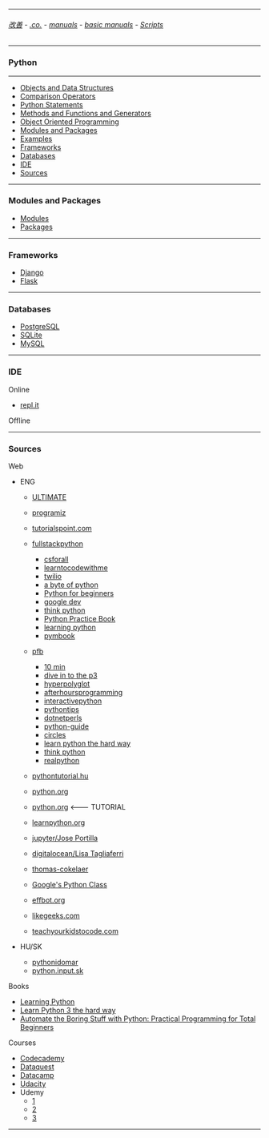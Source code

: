 
---

###### [改善](https://github.com/ttltrk/0C/blob/master/README.MD) - [.co.](https://github.com/ttltrk/PRG/blob/master/CODING.MD) - [manuals](https://github.com/ttltrk/PRG/blob/master/MAN.MD) - [basic manuals](https://github.com/ttltrk/PRG/blob/master/MANUALS.MD) - [Scripts](https://github.com/ttltrk/PRG/blob/master/PY/DOC/SC/SC.MD)

---

### Python

---

* <a href="https://github.com/ttltrk/PRG/blob/master/PY/DOC/OPYM/01_OBJ_DS/OBJ_DS.MD">Objects and Data Structures</a>
* <a href="https://github.com/ttltrk/PRG/blob/master/PY/DOC/OPYM/02_COM_OP/CO.MD">Comparison Operators</a>
* <a href="https://github.com/ttltrk/PRG/blob/master/PY/DOC/OPYM/03_PY_ST/PY_ST.MD">Python Statements</a>
* <a href="https://github.com/ttltrk/PRG/blob/master/PY/DOC/OPYM/04_MET_FUN/MET_FUN.MD">Methods and Functions and Generators</a>
* <a href="https://github.com/ttltrk/PRG/blob/master/PY/DOC/OPYM/05_OOP/OOP.MD">Object Oriented Programming</a>
* <a href="#6">Modules and Packages</a>
* <a href="https://github.com/ttltrk/PRG/blob/master/PY/DOC/OPYM/999_EXAMPLES/EXAM.MD">Examples</a>
* <a href="#z">Frameworks</a>
* <a href="#zz">Databases</a>
* <a href="#yy">IDE</a>
* <a href="#y">Sources</a>

---  
  
<h3 id="6">Modules and Packages</h3>

  * [Modules](https://github.com/ttltrk/PRG/blob/master/PY/DOC/OPYM/07_MOD_PACK/MOD_PACK/MOD_PACK.MD)
  * [Packages](https://github.com/ttltrk/PRG/blob/master/PY/DOC/OPYM/07_MOD_PACK/MOD_PACK/MOD_PACK.MD)

---

<h3 id="z">Frameworks</h3>

  * [Django](https://github.com/ttltrk/PRG/blob/master/DJANGO/DOC/BDJM/BDJM.MD)
  * [Flask](https://github.com/ttltrk/PRG/blob/master/FLASK/BMFL/BMFL.MD)

---

<h3 id="zz">Databases</h3>

  * [PostgreSQL]()
  * [SQLite]()
  * [MySQL]()

---

<h3 id="yy">IDE</h3>

Online

  * <a href="https://repl.it/repls">repl.it</a>

Offline

---
  
<h3 id="y">Sources</h3>

Web
  
  + ENG
  
    * [ULTIMATE](https://github.com/EbookFoundation/free-programming-books/blob/master/free-programming-books.md#python)
  
    * [programiz](https://www.programiz.com/python-programming#tutorial)
    * [tutorialspoint.com](https://www.tutorialspoint.com/python3/index.htm)
    
    * [fullstackpython](https://www.fullstackpython.com/)
      - [csforall](https://www.cs.hmc.edu/csforall/)
      - [learntocodewithme](https://learntocodewith.me/)
      - [twilio](https://www.twilio.com/blog/tag/python)
      - [a byte of python](https://python.swaroopch.com/)
      - [Python for beginners](http://opentechschool.github.io/python-beginners/en/index.html)
      - [google dev](https://techdevguide.withgoogle.com/)
      - [think python](http://greenteapress.com/thinkpython/html/index.html)
      - [Python Practice Book](https://anandology.com/python-practice-book/index.html)
      - [learning python](http://www.mattmakai.com/learning-python-for-non-developers.html)
      - [pymbook](http://pymbook.readthedocs.io/en/latest/)
    
    * [pfb](http://www.pythonforbeginners.com/)
      - [10 min](https://www.stavros.io/tutorials/python/)
      - [dive in to the p3](http://www.diveintopython3.net/)
      - [hyperpolyglot](http://hyperpolyglot.org/scripting)
      - [afterhoursprogramming](https://www.afterhoursprogramming.com/tutorial/python/python-overview/)
      - [interactivepython](http://interactivepython.org/courselib/static/thinkcspy/toc.html)
      - [pythontips](https://pythontips.com/)
      - [dotnetperls](https://www.dotnetperls.com/python)
      - [python-guide](http://docs.python-guide.org/en/latest/)
      - [circles](https://cscircles.cemc.uwaterloo.ca/)
      - [learn python the hard way](https://learnpythonthehardway.org/book/)
      - [think python](https://en.wikibooks.org/wiki/Think_Python)
      - [realpython](https://realpython.com/)
      
    * [pythontutorial.hu](http://pythontutorial.pergamen.hu/)
      
    * [python.org](https://python.org)
    * [python.org](https://docs.python.org/3/tutorial/index.html) <--- TUTORIAL
    * [learnpython.org](https://www.learnpython.org/)
    * [jupyter/Jose Portilla](http://nbviewer.jupyter.org/github/jmportilla/Complete-Python-Bootcamp/tree/master/)
    * [digitalocean/Lisa Tagliaferri](https://www.digitalocean.com/community/users/ltagliaferri) 
    * [thomas-cokelaer](http://thomas-cokelaer.info/tutorials/python/index.html) 
    * [Google's Python Class](https://developers.google.com/edu/python/) 
    * [effbot.org](http://effbot.org/zone/librarybook-index.htm) 
    * [likegeeks.com](https://likegeeks.com/python-programming-basics/) 
    * [teachyourkidstocode.com](http://teachyourkidstocode.com/) 
  
  + HU/SK
  
    * [pythonidomar](https://pythonidomar.wordpress.com/)
    * [python.input.sk](http://python.input.sk) 
  
Books

  * [Learning Python](https://books.google.sk/books/about/Learning_Python.html?id=ftA0yk1Z92wC&printsec=frontcover&source=kp_read_button&redir_esc=y#v=onepage&q&f=false)
  * [Learn Python 3 the hard way](https://books.google.sk/books/about/Learn_Python_3_the_Hard_Way.html?id=93YpDwAAQBAJ&printsec=frontcover&source=kp_read_button&redir_esc=y#v=onepage&q&f=false)
  * [Automate the Boring Stuff with Python: Practical Programming for Total Beginners](https://books.google.sk/books/about/Automate_the_Boring_Stuff_with_Python.html?id=UEu0CAAAQBAJ&printsec=frontcover&source=kp_read_button&redir_esc=y#v=onepage&q&f=false)
  
Courses

  * [Codecademy](https://www.codecademy.com/learn/learn-python)
  * [Dataquest](https://www.dataquest.io/dashboard)
  * [Datacamp](https://www.datacamp.com/home)
  * [Udacity](https://classroom.udacity.com)
  * Udemy
    - [1]()
    - [2]()
    - [3]()
    
---
   





